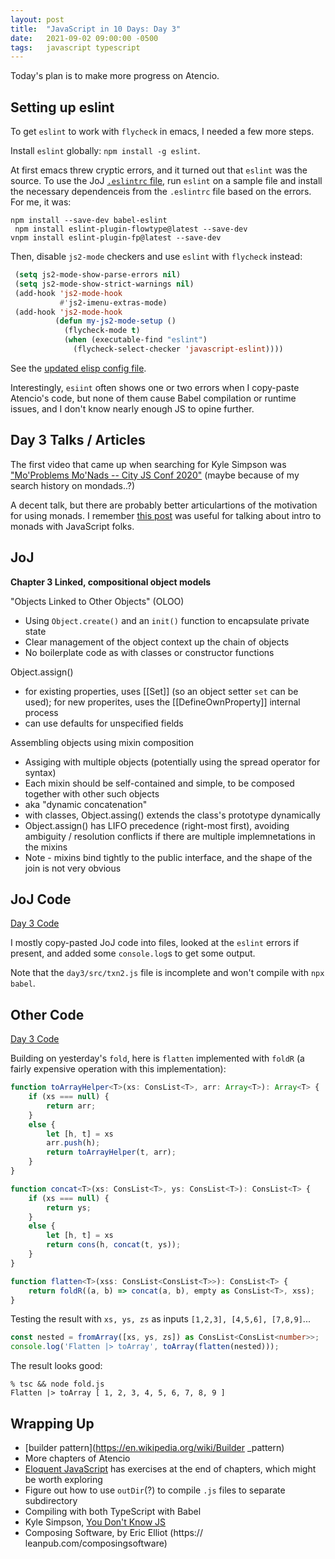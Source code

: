 ```yaml
---
layout: post
title:  "JavaScript in 10 Days: Day 3"
date:   2021-09-02 09:00:00 -0500
tags:   javascript typescript
---
```


Today's plan is to make more progress on Atencio.

## Setting up eslint

To get  `eslint` to work with `flycheck` in emacs, I needed a few more steps.

Install `eslint` globally: `npm install -g eslint`.

At first emacs threw cryptic errors, and it turned out that `eslint` was the source. To use the JoJ [`.eslintrc` file](https://github.com/tkuriyama/learn-js/blob/master/joj/.eslintrc), run `eslint` on a sample file and install the necessary dependenceis from the `.eslintrc` file based on the errors. For me, it was:

```node
npm install --save-dev babel-eslint 
 npm install eslint-plugin-flowtype@latest --save-dev
vnpm install eslint-plugin-fp@latest --save-dev
```

Then, disable `js2-mode` checkers and use `eslint` with `flycheck` instead:

```lisp
 (setq js2-mode-show-parse-errors nil)
 (setq js2-mode-show-strict-warnings nil)
 (add-hook 'js2-mode-hook
           #'js2-imenu-extras-mode)
 (add-hook 'js2-mode-hook
          (defun my-js2-mode-setup ()
            (flycheck-mode t)
            (when (executable-find "eslint")
              (flycheck-select-checker 'javascript-eslint))))
```

See the [updated elisp config file](https://gist.github.com/tkuriyama/9dc372fdf7069744e3def37a6c8f8087).

Interestingly, `esiint` often shows one or two errors when I copy-paste Atencio's code, but none of them cause Babel compilation or runtime issues, and I don't know nearly enough JS to opine further.


## Day 3 Talks / Articles

The first video that came up when searching for Kyle Simpson was ["Mo'Problems Mo'Nads -- City JS Conf 2020"](https://www.youtube.com/watch?v=TKJPwRLQwsA) (maybe because of my search history on mondads..?)

A decent talk, but there are probably better articulartions of the motivation for using monads. I remember [this post](https://blog.jcoglan.com/2011/03/05/translation-from-haskell-to-javascript-of-selected-portions-of-the-best-introduction-to-monads-ive-ever-read/) was useful for talking about intro to monads with JavaScript folks. 


## JoJ

**Chapter 3 Linked, compositional object models**

"Objects Linked to Other Objects" (OLOO)

- Using `Object.create()` and an `init()` function to encapsulate private state
- Clear management of the object context up the chain of objects
- No boilerplate code as with classes or constructor functions

Object.assign()

- for existing properties, uses [[Set]] (so an object setter `set` can be used); for new properites, uses the [[DefineOwnProperty]] internal process
- can use defaults for unspecified fields

Assembling objects using mixin composition

- Assiging with multiple objects (potentially using the spread operator for syntax)
- Each mixin should be self-contained and simple, to be composed together with other such objects
- aka "dynamic concatenation"
- with classes, Object.assing() extends the class's prototype dynamically
- Object.assign() has LIFO precedence (right-most first), avoiding ambiguity / resolution conflicts if there are multiple implemnetations in the mixins
- Note - mixins bind tightly to the public interface, and the shape of the join is not very obvious


## JoJ Code

[Day 3 Code](https://github.com/tkuriyama/learn-js/tree/master/joj/day3)

I mostly copy-pasted JoJ code into files, looked at the `eslint` errors if present, and added some `console.log`s to get some output.

Note that the `day3/src/txn2.js` file is incomplete and won't compile with `npx babel`.


## Other Code

[Day 3 Code](https://github.com/tkuriyama/learn-js/tree/master/snippets/day3)

Building on yesterday's `fold`, here is `flatten` implemented with `foldR` (a fairly expensive operation with this implementation):

```typescript
function toArrayHelper<T>(xs: ConsList<T>, arr: Array<T>): Array<T> {
    if (xs === null) {
        return arr;
    }
    else {
        let [h, t] = xs
        arr.push(h);
        return toArrayHelper(t, arr);
    }
}

function concat<T>(xs: ConsList<T>, ys: ConsList<T>): ConsList<T> {
    if (xs === null) {
        return ys;
    }
    else {
        let [h, t] = xs
        return cons(h, concat(t, ys));
    }
}

function flatten<T>(xss: ConsList<ConsList<T>>): ConsList<T> {
    return foldR((a, b) => concat(a, b), empty as ConsList<T>, xss);
}
```

Testing the result with `xs, ys, zs` as inputs `[1,2,3], [4,5,6], [7,8,9]`...

```typescript
const nested = fromArray([xs, ys, zs]) as ConsList<ConsList<number>>;
console.log('Flatten |> toArray', toArray(flatten(nested)));
```

The result looks good:

```shell
% tsc && node fold.js
Flatten |> toArray [ 1, 2, 3, 4, 5, 6, 7, 8, 9 ]
```


## Wrapping Up

- [builder pattern](https://en.wikipedia.org/wiki/Builder _pattern)
- More chapters of  Atencio
- [Eloquent JavaScript](https://eloquentjavascript.net/) has exercises at the end of chapters, which might be worth exploring
- Figure out how to use `outDir`(?) to compile `.js` files to separate subdirectory
- Compiling with both TypeScript with Babel
- Kyle Simpson, [You Don't Know JS](https://github.com/getify/You-Dont-Know-JS/tree/1st-ed)
- Composing Software, by Eric Elliot (https:// leanpub.com/composingsoftware)
